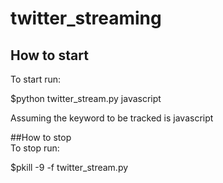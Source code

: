 # twitter_streaming

## How to start
To start run:

$python twitter_stream.py javascript

Assuming the keyword to be tracked is javascript

##How to stop  
To stop run:

$pkill -9 -f twitter_stream.py

